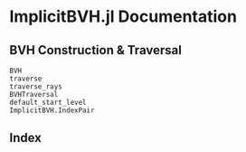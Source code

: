 # ImplicitBVH.jl Documentation


## BVH Construction & Traversal
```@docs
BVH
traverse
traverse_rays
BVHTraversal
default_start_level
ImplicitBVH.IndexPair
```

## Index

```@index
```
